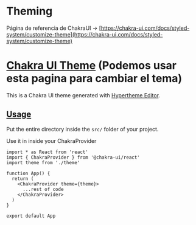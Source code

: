 # Theming

Página de referencia de ChakraUI -> [https://chakra-ui.com/docs/styled-system/customize-theme](https://chakra-ui.com/docs/styled-system/customize-theme)


# [Chakra UI Theme](https://github.com/deii-ulpgc-tecnologia/deii-frontend/tree/dev/src/theme#chakra-ui-theme) (Podemos usar esta pagina para cambiar el tema)

This is a Chakra UI theme generated with [Hypertheme Editor](https://hyperthe.me/).

## [Usage](https://github.com/deii-ulpgc-tecnologia/deii-frontend/tree/dev/src/theme#usage)

Put the entire directory inside the `src/` folder of your project.

Use it in inside your ChakraProvider

```tsx
import * as React from 'react'
import { ChakraProvider } from '@chakra-ui/react'
import theme from './theme'

function App() {
  return (
    <ChakraProvider theme={theme}>
      ...rest of code
    </ChakraProvider>
  )
}

export default App
```
